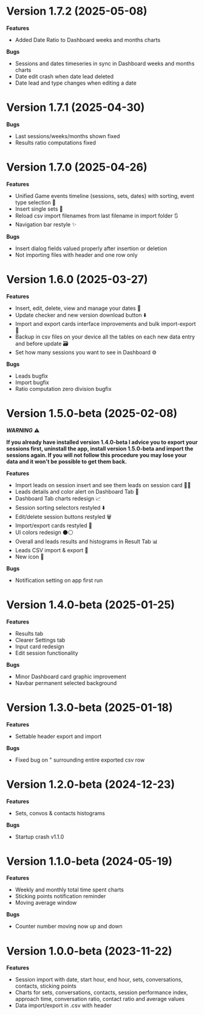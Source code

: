 # Version 1.7.2 (2025-05-08)

**Features**
- Added Date Ratio to Dashboard weeks and months charts

**Bugs**
- Sessions and dates timeseries in sync in Dashboard weeks and months charts 
- Date edit crash when date lead deleted
- Date lead and type changes when editing a date

# Version 1.7.1 (2025-04-30)

**Bugs**
- Last sessions/weeks/months shown fixed
- Results ratio computations fixed

# Version 1.7.0 (2025-04-26)

**Features**
- Unified Game events timeline (sessions, sets, dates) with sorting, event type selection 📅
- Insert single sets 🎾
- Reload csv import filenames from last filename in import folder 🔃
- Navigation bar restyle ✨

**Bugs**
- Insert dialog fields valued properly after insertion or deletion
- Not importing files with header and one row only

# Version 1.6.0 (2025-03-27)

**Features**
- Insert, edit, delete, view and manage your dates 🩷
- Update checker and new version download button ⬇️
- Import and export cards interface improvements and bulk import-export 🔄
- Backup in csv files on your device all the tables on each new data entry and before update 🗃️
- Set how many sessions you want to see in Dashboard ⚙️

**Bugs**
- Leads bugfix
- Import bugfix
- Ratio computation zero division bugfix

# Version 1.5.0-beta (2025-02-08)

***WARNING*** ⚠️

__If you already have installed version 1.4.0-beta I advice you to export your sessions first, uninstall the app, install version 1.5.0-beta and import the sessions again.
If you will not follow this procedure you may lose your data and it won't be possible to get them back.__

**Features**
- Import leads on session insert and see them leads on session card 👯‍♀️
- Leads details and color alert on Dashboard Tab 📡     
- Dashboard Tab charts redesign 📈
- Session sorting selectors restyled ⬇️
- Edit/delete session buttons restyled 🗑️
- Import/export cards restyled 💾
- UI colors redesign ⚫⚪
- Overall and leads results and histograms in Result Tab 📊
- Leads CSV import & export 💾
- New icon 🖤

**Bugs**
- Notification setting on app first run

# Version 1.4.0-beta (2025-01-25)

**Features**
- Results tab
- Clearer Settings tab
- Input card redesign
- Edit session functionality

**Bugs**
- Minor Dashboard card graphic improvement
- Navbar permanent selected background

# Version 1.3.0-beta (2025-01-18)

**Features**
- Settable header export and import

**Bugs**
- Fixed bug on " surrounding entire exported csv row

# Version 1.2.0-beta (2024-12-23)

**Features**
- Sets, convos & contacts histograms

**Bugs**
- Startup crash v1.1.0

# Version 1.1.0-beta (2024-05-19)

**Features**
- Weekly and monthly total time spent charts
- Sticking points notification reminder
- Moving average window

**Bugs**
- Counter number moving now up and down

# Version 1.0.0-beta (2023-11-22)

**Features**
- Session import with date, start hour, end hour, sets, conversations, contacts, sticking points
- Charts for sets, conversations, contacts, session performance index, approach time, conversation ratio, contact ratio and average values
- Data import/export in .csv with header